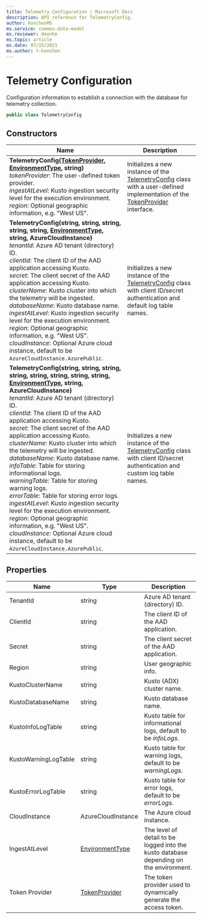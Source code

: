 ```yaml
---
title: Telemetry Configuration | Microsoft Docs
description: API reference for TelemetryConfig.
author: honchenMS
ms.service: common-data-model
ms.reviewer: deonhe 
ms.topic: article
ms.date: 07/15/2021
ms.author: t-honchen
---
```


# Telemetry Configuration

Configuration information to establish a connection with the database for telemetry collection.

```csharp
public class TelemetryConfig
```

## Constructors
|Name|Description|
|---|---|
|**TelemetryConfig([TokenProvider](tokenprovider.md), [EnvironmentType](../cdm/environmenttype.md), string)**<br/>*tokenProvider*: The user-defined token provider.<br/>*ingestAtLevel*: Kusto ingestion security level for the execution environment.<br/>*region*: Optional geographic information, e.g. "West US".|Initializes a new instance of the [TelemetryConfig](telemetryconfig.md) class with a user-defined implementation of the [TokenProvider](tokenprovider.md) interface.|
|**TelemetryConfig(string, string, string, string, string, [EnvironmentType](../cdm/environmenttype.md), string, AzureCloudInstance)**<br/>*tenantId*: Azure AD tenant (directory) ID.<br/>*clientId*: The client ID of the AAD application accessing Kusto.<br/>*secret*: The client secret of the AAD application accessing Kusto.<br/>*clusterName*: Kusto cluster into which the telemetry will be ingested.<br/>*databaseName*: Kusto database name.<br/>*ingestAtLevel*: Kusto ingestion security level for the execution environment.<br/>*region*: Optional geographic information, e.g. "West US".<br/>*cloudInstance*: Optional Azure cloud instance, default to be `AzureCloudInstance.AzurePublic`.|Initializes a new instance of the [TelemetryConfig](telemetryconfig.md) class with client ID/secret authentication and default log table names.|
|**TelemetryConfig(string, string, string, string, string, string, string, string, [EnvironmentType](../cdm/environmenttype.md), string, AzureCloudInstance)**<br/>*tenantId*: Azure AD tenant (directory) ID.<br/>*clientId*: The client ID of the AAD application accessing Kusto.<br/>*secret*: The client secret of the AAD application accessing Kusto.<br/>*clusterName*: Kusto cluster into which the telemetry will be ingested.<br/>*databaseName*: Kusto database name.<br/>*infoTable*: Table for storing informational logs.<br/>*warningTable*: Table for storing warning logs.<br/>*errorTable*: Table for storing error logs.<br/>*ingestAtLevel*: Kusto ingestion security level for the execution environment.<br/>*region*: Optional geographic information, e.g. "West US".<br/>*cloudInstance*: Optional Azure cloud instance, default to be `AzureCloudInstance.AzurePublic`.|Initializes a new instance of the [TelemetryConfig](telemetryconfig.md) class with client ID/secret authentication and custom log table names.|

## Properties
|Name|Type|Description|
|---|---|---|
|TenantId|string|Azure AD tenant (directory) ID.|
|ClientId|string|The client ID of the AAD application.|
|Secret|string|The client secret of the AAD application.|
|Region|string|User geographic info.|
|KustoClusterName|string|Kusto (ADX) cluster name.|
|KustoDatabaseName|string|Kusto database name.|
|KustoInfoLogTable|string|Kusto table for informational logs, default to be *infoLogs*.|
|KustoWarningLogTable|string|Kusto table for warning logs, default to be *warningLogs*.|
|KustoErrorLogTable|string|Kusto table for error logs, default to be *errorLogs*.|
|CloudInstance|AzureCloudInstance|The Azure cloud instance.|
|IngestAtLevel|[EnvironmentType](../cdm/environmenttype.md)|The level of detail to be logged into the kusto database depending on the environment.|
|Token Provider|[TokenProvider](tokenprovider.md)|The token provider used to dynamically generate the access token.|
